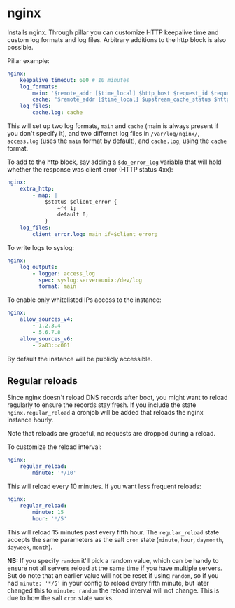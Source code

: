 nginx
=====

Installs nginx. Through pillar you can customize HTTP keepalive time and custom log formats and log
files. Arbitrary additions to the http block is also possible.

Pillar example:

```yaml
nginx:
    keepalive_timeout: 600 # 10 minutes
    log_formats:
        main: '$remote_addr [$time_local] $http_host $request_id $request'
        cache: '$remote_addr [$time_local] $upstream_cache_status $http_host $request'
    log_files:
        cache.log: cache
```

This will set up two log formats, `main` and `cache` (main is always present if you don't specify
it), and two differnet log files in `/var/log/nginx/`, `access.log` (uses the `main` format by
default), and `cache.log`, using the `cache` format.

To add to the http block, say adding a `$do_error_log` variable that will hold whether the response
was client error (HTTP status 4xx):

```yaml
nginx:
    extra_http:
        - map: |
            $status $client_error {
                ~^4 1;
                default 0;
            }
    log_files:
        client_error.log: main if=$client_error;
```

To write logs to syslog:

```yaml
nginx:
    log_outputs:
        - logger: access_log
          spec: syslog:server=unix:/dev/log
          format: main
```

To enable only whitelisted IPs access to the instance:

```yaml
nginx:
    allow_sources_v4:
        - 1.2.3.4
        - 5.6.7.8
    allow_sources_v6:
        - 2a03::c001
```

By default the instance will be publicly accessible.


## Regular reloads

Since nginx doesn't reload DNS records after boot, you might want to reload regularly to ensure the
records stay fresh. If you include the state `nginx.regular_reload` a cronjob will be added that
reloads the nginx instance hourly.

Note that reloads are graceful, no requests are dropped during a reload.

To customize the reload interval:

```yaml
nginx:
    regular_reload:
        minute: '*/10'
```

This will reload every 10 minutes. If you want less frequent reloads:

```yaml
nginx:
    regular_reload:
        minute: 15
        hour: '*/5'
```

This will reload 15 minutes past every fifth hour. The `regular_reload` state accepts the same
parameters as the salt `cron` state (`minute`, `hour`, `daymonth`, `dayweek`, `month`).

**NB:** If you specify `random` it'll pick a random value, which can be handy to ensure not all
servers reload at the same time if you have multiple servers. But do note that an earlier value
will not be reset if using `random`, so if you had `minute: '*/5'` in your config to reload every
fifth minute, but later changed this to `minute: random` the reload interval will not change. This
is due to how the salt `cron` state works.
